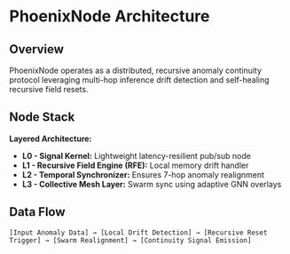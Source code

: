 # PhoenixNode Architecture

## Overview
PhoenixNode operates as a distributed, recursive anomaly continuity protocol leveraging multi-hop inference drift detection and self-healing recursive field resets.

## Node Stack

**Layered Architecture:**
- **L0 - Signal Kernel:** Lightweight latency-resilient pub/sub node
- **L1 - Recursive Field Engine (RFE):** Local memory drift handler
- **L2 - Temporal Synchronizer:** Ensures 7-hop anomaly realignment
- **L3 - Collective Mesh Layer:** Swarm sync using adaptive GNN overlays

## Data Flow

```plaintext
[Input Anomaly Data] → [Local Drift Detection] → [Recursive Reset Trigger] → [Swarm Realignment] → [Continuity Signal Emission]
